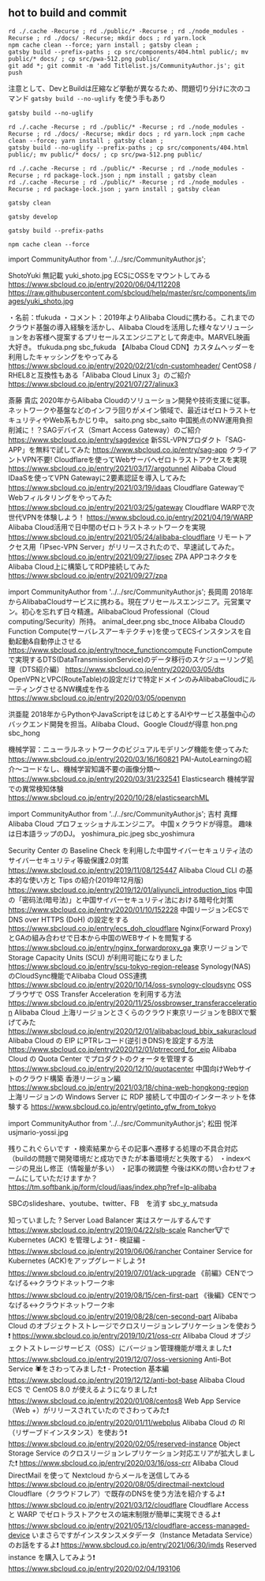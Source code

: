 ## hot to build and commit
```
rd ./.cache -Recurse ; rd ./public/* -Recurse ; rd ./node_modules -Recurse ; rd ./docs/ -Recurse; mkdir docs ; rd yarn.lock
npm cache clean --force; yarn install ; gatsby clean ;
gatsby build --prefix-paths ; cp src/components/404.html public/; mv public/* docs/ ; cp src/pwa-512.png public/
git add *; git commit -m 'add Titlelist.js/CommunityAuthor.js'; git push

```


注意として、DevとBuildは圧縮など挙動が異なるため、問題切り分けに次のコマンド `gatsby build --no-uglify` を使う手もあり
```
gatsby build --no-uglify
```

```
rd ./.cache -Recurse ; rd ./public/* -Recurse ; rd ./node_modules -Recurse ; rd ./docs/ -Recurse; mkdir docs ; rd yarn.lock ;npm cache clean --force; yarn install ; gatsby clean ;
gatsby build --no-uglify --prefix-paths ; cp src/components/404.html public/; mv public/* docs/ ; cp src/pwa-512.png public/
```


```
rd ./.cache -Recurse ; rd ./public/* -Recurse ; rd ./node_modules -Recurse ; rd package-lock.json ; npm install ; gatsby clean
rd ./.cache -Recurse ; rd ./public/* -Recurse ; rd ./node_modules -Recurse ; rd package-lock.json ; yarn install ; gatsby clean
```


```
gatsby clean
```

```
gatsby develop
```

```
gatsby build --prefix-paths
```

```
npm cache clean --force
```



import CommunityAuthor from '../../src/CommunityAuthor.js';

ShotoYuki
無記載
yuki_shoto.jpg
ECSにOSSをマウントしてみる	https://www.sbcloud.co.jp/entry/2020/06/04/112208
https://raw.githubusercontent.com/sbcloud/help/master/src/components/images/yuki_shoto.jpg
 
 <CommunityAuthor 
    author="ShotoYuki"
    self_introduction = ""
    imageUrl="https://raw.githubusercontent.com/sbcloud/help/master/src/components/images/yuki_shoto.jpg"
    githubUrl=""
/>




・名前：tfukuda
・コメント：2019年よりAlibaba Cloudに携わる。これまでのクラウド基盤の導入経験を活かし、Alibaba Cloudを活用した様々なソリューションをお客様へ提案するプリセールスエンジニアとして奔走中。MARVEL映画大好き。
tfukuda.png
sbc_fukuda
【Albaba Cloud CDN】カスタムヘッダーを利用したキャッシングをやってみる	https://www.sbcloud.co.jp/entry/2020/02/21/cdn-customheader/
CentOS8 / RHEL8と互換性もある「Alibaba Cloud Linux 3」のご紹介	https://www.sbcloud.co.jp/entry/2021/07/27/alinux3


 <CommunityAuthor 
    author="tfukuda"
    self_introduction = "2019年よりAlibaba Cloudに携わる。これまでのクラウド基盤の導入経験を活かし、Alibaba Cloudを活用した様々なソリューションをお客様へ提案するプリセールスエンジニアとして奔走中。MARVEL映画大好き。"
    imageUrl="https://raw.githubusercontent.com/sbcloud/help/master/src/components/images/tfukuda.png"
    githubUrl=""
/>



斎藤 貴広
2020年からAlibaba Cloudのソリューション開発や技術支援に従事。ネットワークや基盤などのインフラ回りがメイン領域で、最近はゼロトラストセキュリティやWeb系もかじり中。
saito.png
sbc_saito
中国拠点のNW運用負担削減に！？SAGデバイス（Smart Access Gateway）のご紹介	https://www.sbcloud.co.jp/entry/sagdevice
新SSL-VPNプロダクト「SAG-APP」を無料で試してみた	https://www.sbcloud.co.jp/entry/sag-app
クライアントVPN不要!  Cloudflareを使ってWebサーバへゼロトラストアクセスを実現	https://www.sbcloud.co.jp/entry/2021/03/17/argotunnel
Alibaba Cloud IDaaSを使ってVPN Gatewayに2要素認証を導入してみた	https://www.sbcloud.co.jp/entry/2021/03/19/idaas
Cloudflare GatewayでWebフィルタリングをやってみた	https://www.sbcloud.co.jp/entry/2021/03/25/gateway
Cloudflare WARPで次世代VPNを体験しよう！	https://www.sbcloud.co.jp/entry/2021/04/19/WARP
Alibaba Cloud活用で日中間のゼロトラストネットワークを実現	https://www.sbcloud.co.jp/entry/2021/05/24/alibaba-cloudflare
リモートアクセス用「IPsec-VPN Server」がリリースされたので、早速試してみた。	https://www.sbcloud.co.jp/entry/2021/09/27/ipsec
ZPA APPコネクタをAlibaba Cloud上に構築してRDP接続してみた	https://www.sbcloud.co.jp/entry/2021/09/27/zpa


 <CommunityAuthor 
    author="斎藤 貴広"
    self_introduction = "2020年からAlibaba Cloudのソリューション開発や技術支援に従事。ネットワークや基盤などのインフラ回りがメイン領域で、最近はゼロトラストセキュリティやWeb系もかじり中。"
    imageUrl="https://raw.githubusercontent.com/sbcloud/help/master/src/components/images/saito.png"
    githubUrl=""
/>


import CommunityAuthor from '../../src/CommunityAuthor.js';
長岡周
2018年からAlibabaCloudサービスに携わる。現在プリセールスエンジニア。元営業マン。初心を忘れず日々精進。AlibabaCloud Professional（Cloud computing/Security）所持。
animal_deer.png
sbc_tnoce
Alibaba CloudのFunction Compute(サーバレスアーキテクチャ)を使ってECSインスタンスを自動起動&自動停止させる	https://www.sbcloud.co.jp/entry/tnoce_functioncompute
FunctionComputeで実現するDTS(DataTransmissionService)のデータ移行のスケジューリング処理（DTS紹介編）	https://www.sbcloud.co.jp/entry/2020/03/05/dts
OpenVPNとVPC(RouteTable)の設定だけで特定ドメインのみAlibabaCloudにルーティングさせるNW構成を作る	https://www.sbcloud.co.jp/entry/2020/03/05/openvpn


 <CommunityAuthor 
    author="長岡周"
    self_introduction = "2018年からAlibabaCloudサービスに携わる。現在プリセールスエンジニア。元営業マン。初心を忘れず日々精進。AlibabaCloud Professional（Cloud computing/Security）所持。"
    imageUrl="https://raw.githubusercontent.com/sbcloud/help/master/src/components/images/animal_deer.png"
    githubUrl=""
/>




洪亜龍
2018年からPythonやJavaScriptをはじめとするAIやサービス基盤中心のバックエンド開発を担当。Alibaba Cloud、Google Cloudが得意
hon.png
sbc_hong

機械学習：ニューラルネットワークのビジュアルモデリング機能を使ってみた	https://www.sbcloud.co.jp/entry/2020/03/16/160821
PAI-AutoLearningの紹介〜コードなし、機械学習知識不要の画像分類〜	https://www.sbcloud.co.jp/entry/2020/03/31/232541
Elasticsearch 機械学習での異常検知体験	https://www.sbcloud.co.jp/entry/2020/10/28/elasticsearchML


 <CommunityAuthor 
    author="洪亜龍"
    self_introduction = "2018年からPythonやJavaScriptをはじめとするAIやサービス基盤中心のバックエンド開発を担当。Alibaba Cloud、Google Cloudが得意。"
    imageUrl="https://raw.githubusercontent.com/sbcloud/help/master/src/components/images/hon.png"
    githubUrl=""
/>


import CommunityAuthor from '../../src/CommunityAuthor.js';
吉村 真輝
Alibaba Cloud プロフェッショナルエンジニア。
中国ｘクラウドが得意。
趣味は日本語ラップのDJ。
yoshimura_pic.jpeg
sbc_yoshimura

Security Center の Baseline Check を利用した中国サイバーセキュリティ法のサイバーセキュリティ等級保護2.0対策	https://www.sbcloud.co.jp/entry/2019/11/08/125447
Alibaba Cloud CLI の基本的な使い方と Tips の紹介(2019年12月版)	https://www.sbcloud.co.jp/entry/2019/12/01/aliyuncli_introduction_tips
中国の「密码法(暗号法)」と中国サイバーセキュリティ法における暗号化対策	https://www.sbcloud.co.jp/entry/2020/01/10/152228
中国リージョンECSで DNS over HTTPS (DoH) の設定をする	https://www.sbcloud.co.jp/entry/ecs_doh_cloudflare
Nginx(Forward Proxy)とGAの組み合わせで日本から中国のWEBサイトを閲覧する	https://www.sbcloud.co.jp/entry/nginx_forwardproxy_ga
東京リージョンでStorage Capacity Units (SCU) が利用可能になりました	https://www.sbcloud.co.jp/entry/scu-tokyo-region-release
Synology(NAS)のCloudSync機能でAlibaba Cloud OSS連携	https://www.sbcloud.co.jp/entry/2020/10/14/oss-synology-cloudsync
OSSブラウザで OSS Transfer Acceleration を利用する方法	https://www.sbcloud.co.jp/entry/2020/11/25/ossbrowser_transferacceleration
Alibaba Cloud 上海リージョンとさくらのクラウド東京リージョンをBBIXで繋げてみた	https://www.sbcloud.co.jp/entry/2020/12/01/alibabacloud_bbix_sakuracloud
Alibaba Cloud の EIP にPTRレコード(逆引きDNS)を設定する方法	https://www.sbcloud.co.jp/entry/2020/12/01/ptrrecord_for_eip
Alibaba Cloud の Quota Center でプロダクトのクォータを管理する	https://www.sbcloud.co.jp/entry/2020/12/10/quotacenter
中国向けWebサイトのクラウド構築 香港リージョン編	https://www.sbcloud.co.jp/entry/2021/03/18/china-web-hongkong-region
上海リージョンの Windows Server に RDP 接続して中国のインターネットを体験する	https://www.sbcloud.co.jp/entry/getinto_gfw_from_tokyo

 <CommunityAuthor 
    author="吉村 真輝"
    self_introduction = "Alibaba Cloud プロフェッショナルエンジニア。中国ｘクラウドが得意。趣味は日本語ラップのDJ。"
    imageUrl="https://raw.githubusercontent.com/sbcloud/help/master/src/components/images/yoshimura_pic.jpeg"
    githubUrl=""
/>


import CommunityAuthor from '../../src/CommunityAuthor.js';
松田 悦洋
usjmario-yossi.jpg

残りこれぐらいです
・検索結果からその記事へ遷移する処理の不具合対応（buildの問題で開発環境だと成功できたが本番環境だと失敗する）
・indexページの見出し修正（情報量が多い）
・記事の微調整
今後はKKの問い合わせフォームにしていただけますか？
https://tm.softbank.jp/form/cloud/iaas/index.php?ref=lp-alibaba


 <CommunityAuthor 
    author="松田 悦洋"
    self_introduction = "Alibaba Cloud プロフェッショナルエンジニア。中国ｘクラウドが得意。趣味は日本語ラップのDJ。"
    imageUrl="https://raw.githubusercontent.com/sbcloud/help/master/src/components/images/yoshimura_pic.jpeg"
    githubUrl=""
/>



SBCのslideshare、youtube、twitter、FB　を消す
sbc_y_matsuda

知っていました ? Server Load Balancer 実はスケールするんです	https://www.sbcloud.co.jp/entry/2019/04/22/slb-scale
Rancher🐮でKubernetes (ACK) を管理しよう❗️ - 検証編 -	https://www.sbcloud.co.jp/entry/2019/06/06/rancher
Container Service for Kubernetes (ACK)をアップグレードしよう❗️	https://www.sbcloud.co.jp/entry/2019/07/01/ack-upgrade
《前編》CENでつなげる↔クラウドネットワーク🕸	https://www.sbcloud.co.jp/entry/2019/08/15/cen-first-part
《後編》CENでつなげる↔クラウドネットワーク🕸	https://www.sbcloud.co.jp/entry/2019/08/28/cen-second-part
Alibaba Cloud のオブジェクトストレージでクロスリージョンレプリケーションを使おう❗️	https://www.sbcloud.co.jp/entry/2019/10/21/oss-crr
Alibaba Cloud オブジェクトストレージサービス（OSS）にバージョン管理機能が増えました❗️	https://www.sbcloud.co.jp/entry/2019/12/07/oss-versioning
Anti-Bot Service 🕷をさわってみました❗️ - Protection 基本編	https://www.sbcloud.co.jp/entry/2019/12/12/anti-bot-base
Alibaba Cloud ECS で CentOS 8.0 が使えるようになりました❗️	https://www.sbcloud.co.jp/entry/2020/01/08/centos8
Web App Service（Web +）がリリースされていたのでさわってみた❗️	https://www.sbcloud.co.jp/entry/2020/01/11/webplus
Alibaba Cloud の RI（リザーブドインスタンス）を使おう❗️	https://www.sbcloud.co.jp/entry/2020/02/05/reserved-instance
Object Storage Service のクロスリージョンレプリケーション対応エリアが拡大しました❗️	https://www.sbcloud.co.jp/entry/2020/03/16/oss-crr
Alibaba Cloud DirectMail を使って Nextcloud からメールを送信してみる	https://www.sbcloud.co.jp/entry/2020/08/05/directmail-nextcloud
Cloudflare（クラウドフレア）で既存のDNSを使う方法を紹介するよ❗️	https://www.sbcloud.co.jp/entry/2021/03/12/cloudflare
Cloudflare Access と WARP でゼロトラストアクセスの端末制限が簡単に実現できるよ❗️	https://www.sbcloud.co.jp/entry/2021/05/13/cloudflare-access-managed-device
いまさらですがインスタンスメタデータ（Instance Metadata Service）のお話をするよ❗️	https://www.sbcloud.co.jp/entry/2021/06/30/imds
Reserved instance を購入してみよう❗️	https://www.sbcloud.co.jp/entry/2020/02/04/193106






